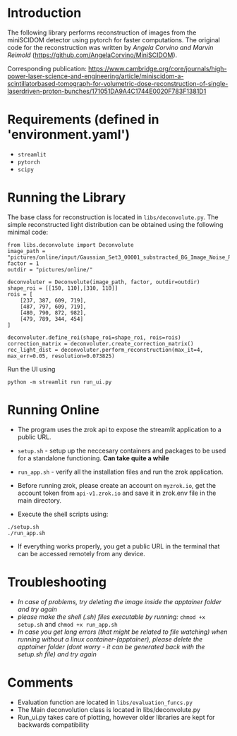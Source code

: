 # Introduction
The following library performs reconstruction of images from the miniSCIDOM detector using pytorch for faster computations. The original code for the reconstruction was written by *Angela Corvino and Marvin Reimold* (https://github.com/AngelaCorvino/MiniSCIDOM).

Corresponding publication: https://www.cambridge.org/core/journals/high-power-laser-science-and-engineering/article/miniscidom-a-scintillatorbased-tomograph-for-volumetric-dose-reconstruction-of-single-laserdriven-proton-bunches/171051DA9A4C1744E0020F783F1381D1

# Requirements (defined in 'environment.yaml')
- `streamlit`
- `pytorch`
- `scipy`

# Running the Library
The base class for reconstruction is located in `libs/deconvolute.py`. The simple reconstructed light distribution can be obtained using the following minimal code:

```
from libs.deconvolute import Deconvolute
image_path = "pictures/online/input/Gaussian_Set3_00001_substracted_BG_Image_Noise_R_2_th_50.tif"
factor = 1
outdir = "pictures/online/"

deconvoluter = Deconvolute(image_path, factor, outdir=outdir)
shape_roi = [[150, 110],[310, 110]]
rois = [
    [237, 387, 609, 719],
    [487, 797, 609, 719],
    [480, 790, 872, 982],
    [479, 789, 344, 454]
]

deconvoluter.define_roi(shape_roi=shape_roi, rois=rois)
correction_matrix = deconvoluter.create_correction_matrix()
rec_light_dist = deconvoluter.perform_reconstruction(max_it=4, max_err=0.05, resolution=0.073825)
```

Run the UI using
```
python -m streamlit run run_ui.py
```

# Running Online
- The program uses the zrok api to expose the streamlit application to a public URL.

- `setup.sh` - setup up the neccesary containers and packages to be used for a standalone functioning. **Can take quite a while**
- `run_app.sh` - verify all the installation files and run the zrok application.

- Before running zrok, please create an account on `myzrok.io`, get the account token from `api-v1.zrok.io` and save it in zrok.env file in the main directory.

- Execute the shell scripts using:
```
./setup.sh
./run_app.sh 
```

- If everything works properly, you get a public URL in the terminal that can be accessed remotely from any device.

# Troubleshooting
- *In case of problems, try deleting the image inside the apptainer folder and try again*
- *please make the shell (.sh) files executable by running:*
`chmod +x setup.sh` and `chmod +x run_app.sh`
- *In case you get long errors (that might be related to file watching) when running without a linux container-(apptainer), please delete the apptainer folder (dont worry - it can be generated back with the setup.sh file) and try again*

# Comments
- Evaluation function are located in `libs/evaluation_funcs.py`
- The Main deconvolution class is located in libs/deconvolute.py
- Run_ui.py takes care of plotting, however older libraries are kept for backwards compatibility
